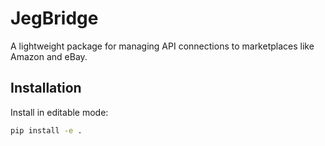 # JegBridge

A lightweight package for managing API connections to marketplaces like Amazon and eBay.

## Installation

Install in editable mode:

```bash
pip install -e .
```
